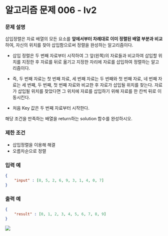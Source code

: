 # **알고리즘 문제 006 - lv2**

### **문제 설명**

삽입정렬은 자료 배열의 모든 요소를 **앞에서부터 차례대로 이미 정렬된 배열 부분과 비교** 하여, 자신의 위치를 찾아 삽입함으로써 정렬을 완성하는 알고리즘이다.

- 삽입 정렬은 두 번째 자료부터 시작하여 그 앞(왼쪽)의 자료들과 비교하여 삽입할 위치를 지정한 후 자료를 뒤로 옮기고 지정한 자리에 자료를 삽입하여 정렬하는 알고리즘이다.
  
- 즉, 두 번째 자료는 첫 번째 자료, 세 번째 자료는 두 번째와 첫 번째 자료, 네 번째 자료는 세 번째, 두 번째, 첫 번째 자료와 비교한 후 자료가 삽입될 위치를 찾는다. 자료가 삽입될 위치를 찾았다면 그 위치에 자료를 삽입하기 위해 자료를 한 칸씩 뒤로 이동시킨다.
  
- 처음 Key 값은 두 번째 자료부터 시작한다.

해당 조건을 만족하는 배열을 return하는 solution 함수를 완성하시오.


### **제한 조건**
- 삽입정렬을 이용해 해결
- 오름차순으로 정렬


### **입력 예**
```json
{
    "input" : [8, 5, 2, 6, 9, 3, 1, 4, 0, 7]
}
```

### **출력 예**
```json
{
    "result" : [0, 1, 2, 3, 4, 5, 6, 7, 8, 9]
}
```

![](https://upload.wikimedia.org/wikipedia/commons/9/9c/Insertion-sort-example.gif)